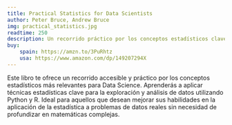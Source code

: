 ```yaml
---
title: Practical Statistics for Data Scientists
author: Peter Bruce, Andrew Bruce
img: practical_statistics.jpg
readtime: 250
description: Un recorrido práctico por los conceptos estadísticos clave para Data Science, aplicando técnicas estadísticas en Python y R.
buy:
    spain: https://amzn.to/3PuRhtz
    usa: https://www.amazon.com/dp/149207294X
---
```


Este libro te ofrece un recorrido accesible y práctico por los conceptos estadísticos más relevantes para Data Science. Aprenderás a aplicar técnicas estadísticas clave para la exploración y análisis de datos utilizando Python y R. Ideal para aquellos que desean mejorar sus habilidades en la aplicación de la estadística a problemas de datos reales sin necesidad de profundizar en matemáticas complejas.
